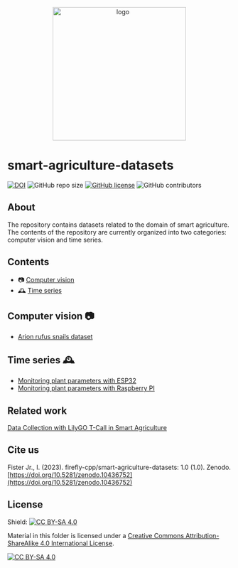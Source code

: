 <p align="center">
  <img alt="logo" width="300" src=".github/images/logo.png">
</p>


# smart-agriculture-datasets

[![DOI](https://zenodo.org/badge/DOI/10.5281/zenodo.10436752.svg)](https://doi.org/10.5281/zenodo.10436752)
![GitHub repo size](https://img.shields.io/github/repo-size/firefly-cpp/smart-agriculture-datasets?style=flat-square)
[![GitHub license](https://img.shields.io/github/license/firefly-cpp/smart-agriculture-datasets.svg)](https://github.com/firefly-cpp/smart-agriculture-datasets/blob/master/LICENSE)
![GitHub contributors](https://img.shields.io/github/contributors/firefly-cpp/smart-agriculture-datasets.svg)

## About

The repository contains datasets related to the domain of smart agriculture. The contents of the repository are currently organized into two categories: computer vision and time series.


## Contents
- 📷 [Computer vision](#computer-vision-)
- 🕰️ [Time series](#time-series-%EF%B8%8F)

## Computer vision 📷

- [Arion rufus snails dataset](https://github.com/firefly-cpp/snail-dataset)

## Time series 🕰️

- [Monitoring plant parameters with ESP32](https://github.com/firefly-cpp/smart-agriculture-datasets/tree/main/plant-monitoring-esp32)
- [Monitoring plant parameters with Raspberry PI](https://github.com/firefly-cpp/smart-agriculture-datasets/tree/main/plant-monitoring-rpi)

## Related work

[Data Collection with LilyGO T-Call in Smart Agriculture](https://codeberg.org/firefly-cpp/t-call-esp32-data-collection)

## Cite us

Fister Jr., I. (2023). firefly-cpp/smart-agriculture-datasets: 1.0 (1.0). Zenodo. [https://doi.org/10.5281/zenodo.10436752](https://doi.org/10.5281/zenodo.10436752)

## License
Shield: [![CC BY-SA 4.0][cc-by-sa-shield]][cc-by-sa]

Material in this folder is licensed under a
[Creative Commons Attribution-ShareAlike 4.0 International License][cc-by-sa].

[![CC BY-SA 4.0][cc-by-sa-image]][cc-by-sa]

[cc-by-sa]: http://creativecommons.org/licenses/by-sa/4.0/
[cc-by-sa-image]: https://licensebuttons.net/l/by-sa/4.0/88x31.png
[cc-by-sa-shield]: https://img.shields.io/badge/License-CC%20BY--SA%204.0-lightgrey.svg
